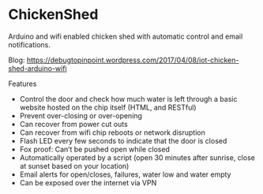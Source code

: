# ChickenShed
Arduino and wifi enabled chicken shed with automatic control and email notifications.

Blog: https://debugtopinpoint.wordpress.com/2017/04/08/iot-chicken-shed-arduino-wifi

Features

- Control the door and check how much water is left through a basic website hosted on the chip itself (HTML, and RESTful)
- Prevent over-closing or over-opening
- Can recover from power cut outs
- Can recover from wifi chip reboots or network disruption
- Flash LED every few seconds to indicate that the door is closed
- Fox proof: Can’t be pushed open while closed
- Automatically operated by a script (open 30 minutes after sunrise, close at sunset based on your location)
- Email alerts for open/closes, failures, water low and water empty
- Can be exposed over the internet via VPN
